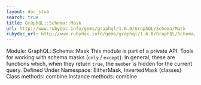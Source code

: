 ```yaml
---
layout: doc_stub
search: true
title: GraphQL::Schema::Mask
url: http://www.rubydoc.info/gems/graphql/1.6.0/GraphQL/Schema/Mask
rubydoc_url: http://www.rubydoc.info/gems/graphql/1.6.0/GraphQL/Schema/Mask
---
```


Module: GraphQL::Schema::Mask
This module is part of a private API.
Tools for working with schema masks (`only` / `except`). 
In general, these are functions which, when they return `true`, the
`member` is hidden for the current query. 
Defined Under Namespace:
EitherMask, InvertedMask (classes)
Class methods:
combine
Instance methods:
combine

